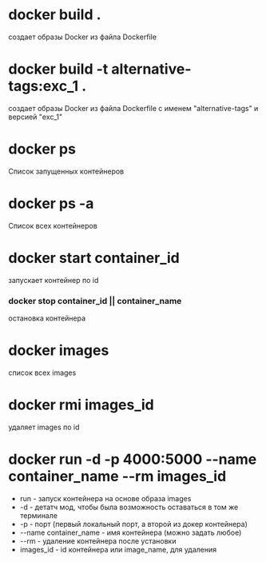 # docker build .
создает образы Docker из файла Dockerfile

# docker build -t alternative-tags:exc_1 .
создает образы Docker из файла Dockerfile с именем "alternative-tags" и версией "exc_1"

# docker ps
Список запущенных контейнеров

# docker ps -a
Список всех контейнеров

# docker start container_id
запускает контейнер по id

### docker stop container_id || container_name
остановка контейнера

# docker images
список всех images

# docker rmi images_id
удаляет images по id

# docker run -d -p 4000:5000 --name container_name --rm images_id
* run - запуск контейнера на основе образа images
* -d - детатч мод, чтобы была возможность оставаться в том же терминале
* -p - порт (первый локальный порт, а второй из докер контейнера)
* --name container_name - имя контейнера (можно задать любое)
* --rm - удаление контейнера после установки
* images_id - id контейнера или image_name, для удаления



